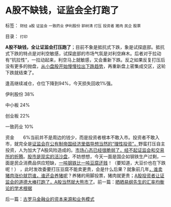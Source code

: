 # A股不缺钱，证监会全打跑了

标签： `财经` `a股` `证监会` `一致药业` `伊利股份` `郭树清` `打压` `投资者` `猪肉` `民企` `股票` 

目录： `打印`

**A股不缺钱，全让证监会打压跑了**；目前不象是抵抗式下跌，象是试探底部。抵抗式下跌的特点是对利空敏感，试探底部的市场气氛是对利空麻木。后者对于拉动有“抗拉性”，一拉动起来，利空马上就敏感，又会重新下跌。反之如果反复打压后没有更多的抛盘，[从小盘股开始慢慢拉出下跌趋势](../../../2008/9/20/理性投资无关大小盘.md)，再重新盘上密集成交区，这轮下跌就结束了。



逢高继续减仓，仓位下降到94%，今天损失回收1%强。

伊利股份 38%

中小板 24%

创业板 22%

一致药业 10%

资金　　6%当前并不是周边的钱少，而是投资者根本不敢入市。投资者不敢入市，就完全是[证监会在公有制帝国经济里倡导想当然的“理性投资”，](../../../2012/1/9/特权经济下的民企市盈率无限高！.md)野蛮打压自主投资，人为加大了A股风险造成的。[市场心态已经很脆弱了，经不起证监会和交易所的折腾](../../../2011/12/16/废除股市“谷物法”，A股将有一波大牛市.md)。[股市是现实的活沙盘](../../../2011/12/29/A股百态是中国民主进程的活沙盘;中国国民民主素质确实低.md)，不妨想想，今天一面是国企如钢铁生产过剩，一面是民企消费品供应短缺，[一吨钢铁比一吨豆腐还贱](../../../2012/7/23/黑市的合理性和利润形成；.md)！（要知道，大豆价也在下跌呢！）
，此时发改委要打压豆腐不能卖更贵，会是什么后果？就象前几年[，谁卖猪肉涨价就罚谁，谁还会养猪呢](../../../2011/7/14/猪肉涨得太晚了；股市涨得太少了；.md)？养猪的用脚投票，猪肉就更贵；[A股投资者让证监会的道德大棒打跑了，A股当然就大熊市了](../../../2012/1/5/证监会政策过度令A股熊遍全球.md)。前一篇：[晒晒易纲先生的汇率均衡论的学术根据](../../../2012/7/24/晒晒易纲先生的汇率均衡论的学术根据.md)

后一篇：[古罗马金融业的资本来源和业务模式](../../../2012/7/25/古罗马金融业的资本来源和业务模式.md)